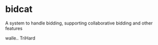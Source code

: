 # bidcat 

A system to handle bidding, supporting collaborative bidding and other features

walle.. TriHard
